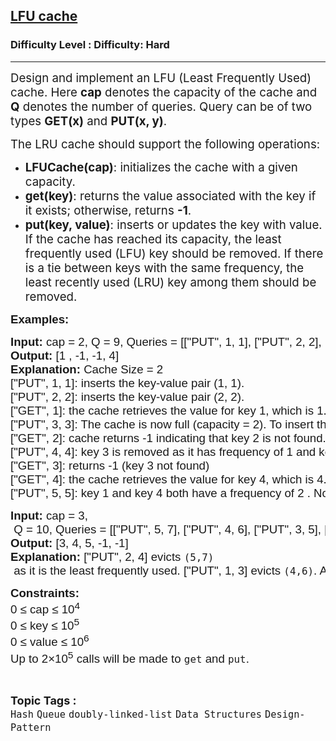 <h2><a href="https://www.geeksforgeeks.org/problems/lfu-cache-1665050355/0">LFU cache</a></h2><h3>Difficulty Level : Difficulty: Hard</h3><hr><div class="problems_problem_content__Xm_eO"><p dir="ltr"><span style="font-size: 14pt;">Design and implement an LFU (Least Frequently Used) cache. Here <strong>cap</strong> denotes the capacity of the cache and <strong>Q</strong> denotes the number of queries. Query can be of two types <strong>GET(x)</strong> and <strong>PUT(x, y)</strong>.&nbsp;</span></p>
<p dir="ltr"><span style="font-size: 14pt;">The LRU cache should support the following operations:</span></p>
<ul>
<li dir="ltr"><span style="font-size: 14pt;"><strong>LFUCache(cap)</strong>: initializes the cache with a given capacity.</span></li>
<li dir="ltr"><span style="font-size: 14pt;"><strong>get(key)</strong>: returns the value associated with the key if it exists; otherwise, returns <strong>-1</strong>.</span></li>
<li dir="ltr"><span style="font-size: 14pt;"><strong>put(key, value)</strong>: inserts or updates the key with value. If the cache has reached its capacity, the least frequently used (LFU) key should be removed. If there is a tie between keys with the same frequency, the least recently used (LRU) key among them should be removed.</span></li>
</ul>
<p><span style="font-size: 14pt; font-family: arial, helvetica, sans-serif;"><strong>Examples:</strong></span></p>
<pre><span style="font-size: 14pt; font-family: arial, helvetica, sans-serif;"><strong style="font-family: arial, helvetica, sans-serif; font-size: 14pt;">Input: </strong><span style="font-family: arial, helvetica, sans-serif; font-size: 14pt;">cap = 2, Q = 9, Queries = [["PUT", 1, 1], ["PUT", 2, 2], ["GET", 1], ["PUT", 3, 3], ["GET", 2], ["PUT", 4, 4], ["GET", 3], ["GET", 4], ["PUT", 5, 5]]<br></span><strong style="font-family: arial, helvetica, sans-serif; font-size: 14pt;">Output: </strong><span style="font-family: arial, helvetica, sans-serif;"><span style="font-size: 18.6667px;">[1 , -1, -1, 4]</span></span><strong style="font-family: arial, helvetica, sans-serif; font-size: 14pt;"><br>Explanation: </strong><span style="font-family: arial, helvetica, sans-serif;"><span style="font-size: 18.6667px;">Cache Size = 2</span></span><strong style="font-family: arial, helvetica, sans-serif; font-size: 14pt;"><br></strong></span><span style="font-size: 14pt; font-family: arial, helvetica, sans-serif;"><span style="font-family: arial, helvetica, sans-serif; font-size: 14pt;">["PUT", 1, 1]: inserts the key-value pair (1, 1).
["PUT", 2, 2]: inserts the key-value pair (2, 2).
["GET", 1]: the cache retrieves the value for key 1, which is 1. After accessing key 1, its frequency increases to 2.
["PUT", 3, 3]: The cache is now full (capacity = 2). To insert the new key-value pair (3, 3), the least frequently used key must be removed. key 2 have a frequency of 1. As a result, key 2 (the least recently accessed key) is removed and key-value pair (3, 3) is inserted with frequency 1.
["GET", 2]: cache returns -1 indicating that key 2 is not found.
["PUT", 4, 4]: key 3 is removed as it has frequency of 1 and key-value pair (4, 4) is inserted with frequency 1.
["GET", 3]: returns -1 (key 3 not found)
["GET", 4]: the cache retrieves the value for key 4, which is 4. After accessing key 4, its frequency increases to 2.
["PUT", 5, 5]: key 1 and key 4 both have a frequency of 2 . Now, key 1 will be removed as key 4 is most recently used and key-value pair (5, 5) is inserted with frequency 1.</span></span></pre>
<pre><span style="font-size: 14pt; font-family: arial, helvetica, sans-serif;"><strong style="font-family: arial, helvetica, sans-serif; font-size: 14pt;">Input: </strong><span style="font-family: arial, helvetica, sans-serif;"><span style="font-size: 14pt;">cap = </span></span><code style="font-family: arial, helvetica, sans-serif; font-size: 14pt;">3,</code> <span style="font-family: arial, helvetica, sans-serif;"><span style="font-size: 14pt;">Q = 10, Queries = [["PUT", 5, 7], ["PUT", 4, 6], ["PUT", 3, 5], ["PUT", 2, 4], ["PUT", 1, 3], ["GET", 1], ["GET", 2], ["GET", 3], ["GET", 4], ["GET", 5]]<br></span></span><strong style="font-family: arial, helvetica, sans-serif; font-size: 14pt;">Output: </strong><span style="font-family: arial, helvetica, sans-serif;"><span style="font-size: 14pt;">[3, 4, 5, -1, -1]<br></span></span><strong style="font-family: arial, helvetica, sans-serif; font-size: 14pt;">Explanation: </strong><span style="font-size: 18.6667px;">["PUT", 2, 4]</span><span style="font-weight: 400;">&nbsp;evicts&nbsp;<code>(5,7)</code> as it is the least frequently used. ["PUT", 1, 3] </span><span style="font-weight: 400;">evicts&nbsp;<code>(4,6)</code>. </span><span style="font-weight: 400;">After all operations, the cache contains keys&nbsp;</span><code style="font-weight: 400;">1</code><span style="font-weight: 400;">,&nbsp;</span><code style="font-weight: 400;">2</code><span style="font-weight: 400;">, and&nbsp;</span><code style="font-weight: 400;">3</code><span style="font-weight: 400;">.</span></span></pre>
<p><span style="font-size: 14pt; font-family: arial, helvetica, sans-serif;"><strong>Constraints:<br></strong><span class="katex-html" aria-hidden="true"><span class="base"><span class="mord">0 </span><span class="mrel">≤ </span></span><span class="base"><span class="mord text"><span class="mord">cap </span></span><span class="mrel">≤ </span></span><span class="base"><span class="mord">1</span><span class="mord"><span class="mord">0<sup>4</sup></span><span class="msupsub"><span class="vlist-t"><span class="vlist-r"><span class="vlist"><span class="sizing reset-size6 size3 mtight"><span class="mord mtight"><br><span class="katex-html" aria-hidden="true"><span class="base"><span class="mord">0 </span><span class="mrel">≤ </span></span><span class="base"><span class="mord text"><span class="mord">key </span></span><span class="mrel">≤ </span></span><span class="base"><span class="mord">1</span><span class="mord"><span class="mord">0<sup>5</sup></span></span></span></span><span class="katex-mathml"><br></span><span class="katex-html" aria-hidden="true"><span class="base"><span class="mord">0 </span><span class="mrel">≤ </span></span><span class="base"><span class="mord text"><span class="mord">value </span></span><span class="mrel">≤ </span></span><span class="base"><span class="mord">1</span><span class="mord"><span class="mord">0<sup>6</sup></span><span class="msupsub"><span class="vlist-t"><span class="vlist-r"><span class="vlist"><span class="sizing reset-size6 size3 mtight"><span class="mord mtight"><br></span></span></span></span></span></span></span></span></span>Up to <span class="katex"><span class="katex-html" aria-hidden="true"><span class="base"><span class="mord">2</span><span class="mbin">×</span></span><span class="base"><span class="mord">1</span><span class="mord"><span class="mord">0<sup>5</sup></span></span></span></span></span>&nbsp;calls will be made to&nbsp;<code>get</code>&nbsp;and&nbsp;<code>put</code>.</span></span></span></span></span></span></span></span></span></span></p></div><br><p><span style=font-size:18px><strong>Topic Tags : </strong><br><code>Hash</code>&nbsp;<code>Queue</code>&nbsp;<code>doubly-linked-list</code>&nbsp;<code>Data Structures</code>&nbsp;<code>Design-Pattern</code>&nbsp;